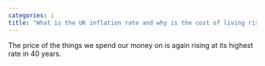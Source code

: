 ```yaml
---
categories: i
title: "What is the UK inflation rate and why is the cost of living rising"
---
```

The price of the things we spend our money on is again rising at its highest rate in 40 years.